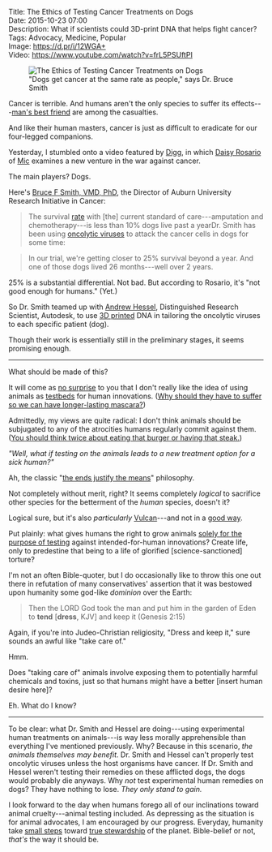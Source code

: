 Title: The Ethics of Testing Cancer Treatments on Dogs  
Date: 2015-10-23 07:00  
Description: What if scientists could 3D-print DNA that helps fight cancer?  
Tags: Advocacy, Medicine, Popular  
Image: https://d.pr/i/12WGA+  
Video: https://www.youtube.com/watch?v=frL5PSUftPI  

<figure>
	<img src="https://d.pr/i/12WGA+" alt="The Ethics of Testing Cancer Treatments on Dogs" title="The Ethics of Testing Cancer Treatments on Dogs">
	<figcaption>"Dogs get cancer at the same rate as people," says Dr. Bruce Smith</figcaption>
</figure>

Cancer is terrible. And humans aren't the only species to suffer its effects---[man's best friend][1] are among the casualties.

And like their human masters, cancer is just as difficult to eradicate for our four-legged companions.

Yesterday, I stumbled onto a video featured by [Digg][2], in which [Daisy Rosario][3] of [Mic][4] examines a new venture in the war against cancer. 

The main players? Dogs. 

Here's [Bruce F Smith, VMD, PhD][5], the Director of Auburn University Research Initiative in Cancer:

> The survival [rate][6] with [the] current standard of care---amputation and chemotherapy---is less than 10% dogs live past a yearDr. Smith has been using [oncolytic viruses][7] to attack the cancer cells in dogs for some time:

> In our trial, we're getting closer to 25% survival beyond a year. And one of those dogs lived 26 months---well over 2 years.

25% is a substantial differential. Not bad. But according to Rosario, it's "not good enough for humans." (Yet.)

So Dr. Smith teamed up with [Andrew Hessel][8], Distinguished Research Scientist, Autodesk, to use [3D printed][9] DNA in tailoring the oncolytic viruses to each specific patient (dog).

Though their work is essentially still in the preliminary stages, it seems promising enough.

***

What should be made of this?

It will come as [no surprise][10] to you that I don't really like the idea of using animals as [testbeds][11] for human innovations. ([Why should they have to suffer so we can have longer-lasting mascara?][12]) 

Admittedly, my views are quite radical: I don't think animals should be subjugated to any of the atrocities humans regularly commit against them. ([You should think twice about eating that burger or having that steak.][13])

*"Well, what if testing on the animals leads to a new treatment option for a sick human?"*

Ah, the classic "[the ends justify the means][14]" philosophy. 

Not completely without merit, right? It seems completely *logical* to sacrifice other species for the betterment of the *human* species, doesn't it? 

Logical sure, but it's also *particularly* [Vulcan][15]---and not in a [good way][16].

Put plainly: what gives humans the right to grow animals [solely for the purpose of testing][17] against intended-for-human innovations? Create life, only to predestine  that being to a life of glorified [science-sanctioned] torture?

I'm not an often Bible-quoter, but I do occasionally like to throw this one out there in refutation of many conservatives' assertion that it was bestowed upon humanity some god-like *dominion* over the Earth:

> Then the LORD God took the man and put him in the garden of Eden to **tend** [**dress**, KJV] and keep it (Genesis 2:15)

Again, if you're into Judeo-Christian religiosity, "Dress and keep it," sure sounds an awful like "take care of." 

Hmm. 

Does "taking care of" animals involve exposing them to potentially harmful chemicals and toxins, just so that humans might have a better [insert human desire here]?

Eh. What do I know?

***

To be clear: what Dr. Smith and Hessel are doing---using experimental human treatments on animals---is way less morally apprehensible than everything I've mentioned previously. Why? Because in this scenario, *the animals themselves may benefit*. Dr. Smith and Hessel can't properly test oncolytic viruses unless the host organisms have cancer. If Dr. Smith and Hessel weren't testing their remedies on these afflicted dogs, the dogs would probably die anyways. Why *not* test experimental human remedies on dogs? They have nothing to lose. *They only stand to gain.*

I look forward to the day when humans forego all of our inclinations toward animal cruelty---animal testing included. As depressing as the situation is for animal advocates, I am encouraged by our progress. Everyday, humanity take [small steps][19] toward [true stewardship][20] of the planet. Bible-belief or not, *that's* the way it should be.

[1]: http://www.urbandictionary.com/define.php?term=Man%27s+Best+Friend&amp;defid=4026604 "Urban Dictionary: 'Man's Best Friend'"
[2]: http://digg.com/video/dogs-cancer-cure "Digg piece on testing cancer treatments on dogs"
[3]: http://twitter.com/itsdmr "Daisy Rosario's Twitter account"
[4]: http://mic.com "Mic"
[5]: https://www.avma.org/KB/Resources/Reference/BiomedicalResearch/highlight/Pages/Smith.aspx "Dr. Smith's profile"
[6]: [...]
[7]: https://en.wikipedia.org/wiki/Oncolytic_virus "Wikipedia: Oncolytic Virus"
[8]: http://autodeskresearch.com/people/andrewhessel "Andrew Hessel's profile"
[9]: https://en.wikipedia.org/wiki/3D_printing "Wikipedia: 3D Printing"
[10]: /tags/Animals "Posts tagged 'Animals'"
[11]: /2015/3/3/testing-allergy-remedies-on-animals-still "'Testing Allergy Remedies on Animals Still'"
[12]: http://www.humanesociety.org/issues/cosmetic_testing/qa/questions_answers.html "Human Society of the United States: Cosmetic Testing on Animals"
[13]: http://www.farmsanctuary.org/learn/factory-farming/ "Farm Sanctuary: Factory Farming"
[14]: https://en.wikipedia.org/wiki/Consequentialism "Wikipedia: Consequentialism"
[15]: https://en.wikipedia.org/wiki/Vulcan_(Star_Trek#Emotion) "Wikipedia: Vulcan Emotions"
[16]: https://www.youtube.com/watch?v=fHAOWLhrxhQ  "YouTube: Spock's Death - Star Trek II: The Wrath Of Khan"
[17]: https://en.wikipedia.org/wiki/Laboratory_mouse "Wikipedia: Laboratory mice"
[19]: http://www.humanesociety.org/about/departments/animals_research.html?credit=web_id93480558 "Human Society of the United States: Animals Research"
[20]: http://www.peta.org/action/stop-animals-being-killed-by-military/ "PETA petition to keep animals from being killed needlessly"